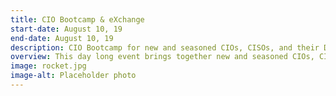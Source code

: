 ```yaml
---
title: CIO Bootcamp & eXchange
start-date: August 10, 19
end-date: August 10, 19
description: CIO Bootcamp for new and seasoned CIOs, CISOs, and their Deputies.
overview: This day long event brings together new and seasoned CIOs, CISOs, and their Deputies to help agency IT leadership learn more about the CIO Council and how to get involved.
image: rocket.jpg
image-alt: Placeholder photo
---
```


